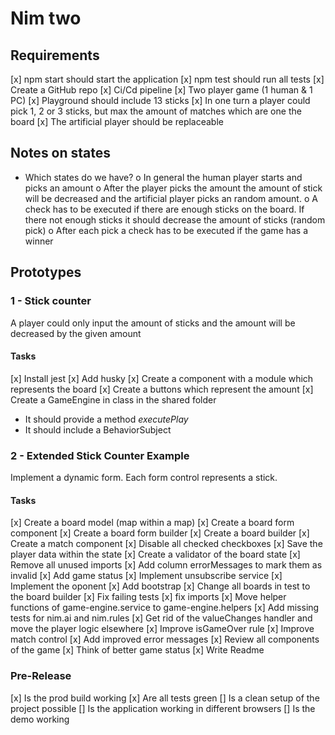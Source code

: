 # Nim two

## Requirements

[x] npm start should start the application
[x] npm test should run all tests
[x] Create a GitHub repo
[x] Ci/Cd pipeline
[x] Two player game (1 human & 1 PC)
[x] Playground should include 13 sticks
[x] In one turn a player could pick 1, 2 or 3 sticks, but max the amount of matches which are one the board
[x] The artificial player should be replaceable

## Notes on states

- Which states do we have?
  o In general the human player starts and picks an amount
  o After the player picks the amount the amount of stick will be decreased and the artificial player picks an random amount.
  o A check has to be executed if there are enough sticks on the board. If there not enough sticks it should decrease the amount of sticks (random pick)
  o After each pick a check has to be executed if the game has a winner

## Prototypes

### 1 - Stick counter

A player could only input the amount of sticks and the amount will be decreased by the given amount

#### Tasks

[x] Install jest
[x] Add husky
[x] Create a component with a module which represents the board
[x] Create a buttons which represent the amount
[x] Create a GameEngine in class in the shared folder

- It should provide a method _executePlay_
- It should include a BehaviorSubject

### 2 - Extended Stick Counter Example

Implement a dynamic form. Each form control represents a stick.

#### Tasks

[x] Create a board model (map within a map)
[x] Create a board form component
[x] Create a board form builder
[x] Create a board builder
[x] Create a match component
[x] Disable all checked checkboxes
[x] Save the player data within the state
[x] Create a validator of the board state
[x] Remove all unused imports
[x] Add column errorMessages to mark them as invalid
[x] Add game status
[x] Implement unsubscribe service
[x] Implement the oponent
[x] Add bootstrap
[x] Change all boards in test to the board builder
[x] Fix failing tests
[x] fix imports
[x] Move helper functions of game-engine.service to game-engine.helpers
[x] Add missing tests for nim.ai and nim.rules
[x] Get rid of the valueChanges handler and move the player logic elsewhere
[x] Improve isGameOver rule
[x] Improve match control
[x] Add improved error messages
[x] Review all components of the game
[x] Think of better game status
[x] Write Readme

### Pre-Release

[x] Is the prod build working
[x] Are all tests green
[] Is a clean setup of the project possible
[] Is the application working in different browsers
[] Is the demo working
